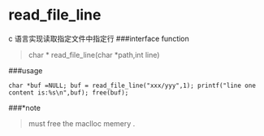 # read_file_line
c 语言实现读取指定文件中指定行
###interface function
>
>char * read_file_line(char *path,int line)
>

###usage
>
`char *buf =NULL;
buf = read_file_line("xxx/yyy",1);
printf("line one content is:%s\n",buf);
free(buf);`

###*note
>must free the maclloc memery .

